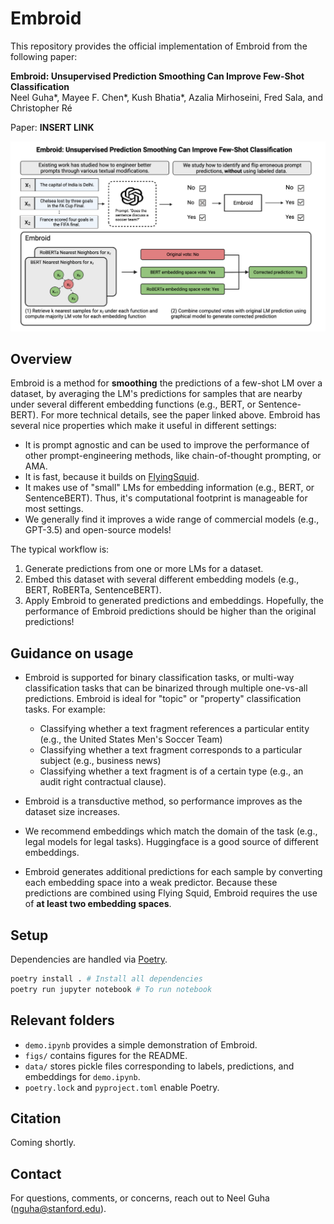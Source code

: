 # Embroid

This repository provides the official implementation of Embroid from the following paper:

**Embroid: Unsupervised Prediction Smoothing Can Improve Few-Shot Classification**<br>
Neel Guha*, Mayee F. Chen*, Kush Bhatia*, Azalia Mirhoseini, Fred Sala, and Christopher Ré

Paper: **INSERT LINK**

![banner](./figs/banner.png)

## Overview

Embroid is a method for **smoothing** the predictions of a few-shot LM over a dataset, by averaging the LM's predictions for samples that are nearby under several different embedding functions (e.g., BERT, or Sentence-BERT). For more technical details, see the paper linked above. Embroid has several nice properties which make it useful in different settings:

- It is prompt agnostic and can be used to improve the performance of other prompt-engineering methods, like chain-of-thought prompting, or AMA.
- It is fast, because it builds on [FlyingSquid](https://github.com/HazyResearch/flyingsquid).
- It makes use of "small" LMs for embedding information (e.g., BERT, or SentenceBERT). Thus, it's computational footprint is manageable for most settings.
- We generally find it improves a wide range of commercial models (e.g., GPT-3.5) and open-source models!

The typical workflow is:

1. Generate predictions from one or more LMs for a dataset.
2. Embed this dataset with several different embedding models (e.g., BERT, RoBERTa, SentenceBERT).
3. Apply Embroid to generated predictions and embeddings. Hopefully, the performance of Embroid predictions should be higher than the original predictions!

## Guidance on usage

- Embroid is supported for binary classification tasks, or multi-way classification tasks that can be binarized through multiple one-vs-all predictions. Embroid is ideal for "topic" or "property" classification tasks. For example:
  - Classifying whether a text fragment references a particular entity (e.g., the United States Men's Soccer Team)
  - Classifying whether a text fragment corresponds to a particular subject (e.g., business news)
  - Classifying whether a text fragment is of a certain type (e.g., an audit right contractual clause).

- Embroid is a transductive method, so performance improves as the dataset size increases.
- We recommend embeddings which match the domain of the task (e.g., legal models for legal tasks). Huggingface is a good source of different embeddings.
- Embroid generates additional predictions for each sample by converting each embedding space into a weak predictor. Because these predictions are combined using Flying Squid, Embroid requires the use of **at least two embedding spaces**.

## Setup

Dependencies are handled via [Poetry](https://python-poetry.org/).

```bash
poetry install . # Install all dependencies
poetry run jupyter notebook # To run notebook
```

## Relevant folders

- `demo.ipynb` provides a simple demonstration of Embroid.
- `figs/` contains figures for the README.
- `data/` stores pickle files corresponding to labels, predictions, and embeddings for `demo.ipynb`.
- `poetry.lock` and `pyproject.toml` enable Poetry.

## Citation

Coming shortly.

## Contact

For questions, comments, or concerns, reach out to Neel Guha (<nguha@stanford.edu>).
